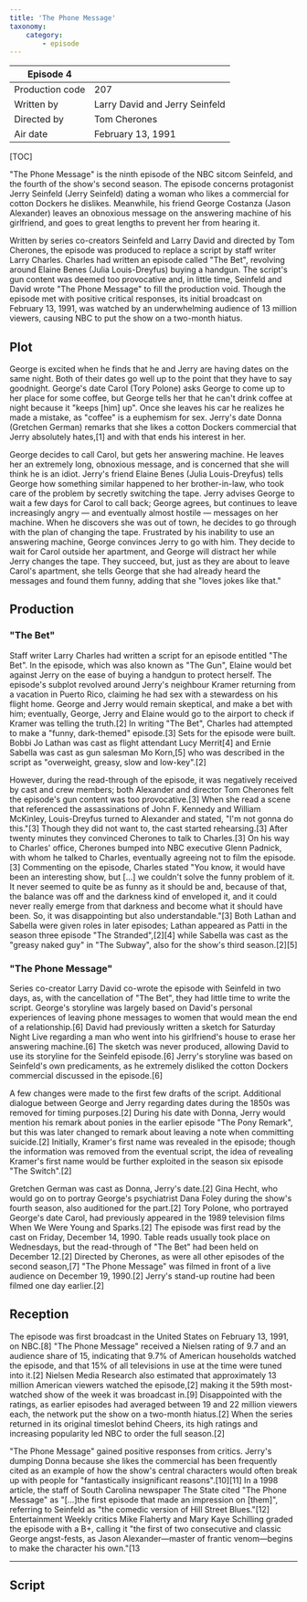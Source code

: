 ```yaml
---
title: 'The Phone Message'
taxonomy:
    category:
        - episode
---
```


| Episode 4 | |
|-----------------|--------------------------------|
| Production code | 207                            |
| Written by      | Larry David and Jerry Seinfeld |
| Directed by     | Tom Cherones                   |
| Air date        | February 13, 1991              |

[TOC]

"The Phone Message" is the ninth episode of the NBC sitcom Seinfeld, and the fourth of the show's second season. The episode concerns protagonist Jerry Seinfeld (Jerry Seinfeld) dating a woman who likes a commercial for cotton Dockers he dislikes. Meanwhile, his friend George Costanza (Jason Alexander) leaves an obnoxious message on the answering machine of his girlfriend, and goes to great lengths to prevent her from hearing it.

Written by series co-creators Seinfeld and Larry David and directed by Tom Cherones, the episode was produced to replace a script by staff writer Larry Charles. Charles had written an episode called "The Bet", revolving around Elaine Benes (Julia Louis-Dreyfus) buying a handgun. The script's gun content was deemed too provocative and, in little time, Seinfeld and David wrote "The Phone Message" to fill the production void. Though the episode met with positive critical responses, its initial broadcast on February 13, 1991, was watched by an underwhelming audience of 13 million viewers, causing NBC to put the show on a two-month hiatus.

## Plot

George is excited when he finds that he and Jerry are having dates on the same night. Both of their dates go well up to the point that they have to say goodnight. George's date Carol (Tory Polone) asks George to come up to her place for some coffee, but George tells her that he can't drink coffee at night because it "keeps [him] up". Once she leaves his car he realizes he made a mistake, as "coffee" is a euphemism for sex. Jerry's date Donna (Gretchen German) remarks that she likes a cotton Dockers commercial that Jerry absolutely hates,[1] and with that ends his interest in her.

George decides to call Carol, but gets her answering machine. He leaves her an extremely long, obnoxious message, and is concerned that she will think he is an idiot. Jerry's friend Elaine Benes (Julia Louis-Dreyfus) tells George how something similar happened to her brother-in-law, who took care of the problem by secretly switching the tape. Jerry advises George to wait a few days for Carol to call back; George agrees, but continues to leave increasingly angry — and eventually almost hostile — messages on her machine. When he discovers she was out of town, he decides to go through with the plan of changing the tape. Frustrated by his inability to use an answering machine, George convinces Jerry to go with him. They decide to wait for Carol outside her apartment, and George will distract her while Jerry changes the tape. They succeed, but, just as they are about to leave Carol's apartment, she tells George that she had already heard the messages and found them funny, adding that she "loves jokes like that."

## Production

### "The Bet"

Staff writer Larry Charles had written a script for an episode entitled "The Bet". In the episode, which was also known as "The Gun", Elaine would bet against Jerry on the ease of buying a handgun to protect herself. The episode's subplot revolved around Jerry's neighbour Kramer returning from a vacation in Puerto Rico, claiming he had sex with a stewardess on his flight home. George and Jerry would remain skeptical, and make a bet with him; eventually, George, Jerry and Elaine would go to the airport to check if Kramer was telling the truth.[2] In writing "The Bet", Charles had attempted to make a "funny, dark-themed" episode.[3] Sets for the episode were built. Bobbi Jo Lathan was cast as flight attendant Lucy Merrit[4] and Ernie Sabella was cast as gun salesman Mo Korn,[5] who was described in the script as "overweight, greasy, slow and low-key".[2]

However, during the read-through of the episode, it was negatively received by cast and crew members; both Alexander and director Tom Cherones felt the episode's gun content was too provocative.[3] When she read a scene that referenced the assassinations of John F. Kennedy and William McKinley, Louis-Dreyfus turned to Alexander and stated, "I'm not gonna do this."[3] Though they did not want to, the cast started rehearsing.[3] After twenty minutes they convinced Cherones to talk to Charles.[3] On his way to Charles' office, Cherones bumped into NBC executive Glenn Padnick, with whom he talked to Charles, eventually agreeing not to film the episode.[3] Commenting on the episode, Charles stated "You know, it would have been an interesting show, but [...] we couldn't solve the funny problem of it. It never seemed to quite be as funny as it should be and, because of that, the balance was off and the darkness kind of enveloped it, and it could never really emerge from that darkness and become what it should have been. So, it was disappointing but also understandable."[3] Both Lathan and Sabella were given roles in later episodes; Lathan appeared as Patti in the season three episode "The Stranded",[2][4] while Sabella was cast as the "greasy naked guy" in "The Subway", also for the show's third season.[2][5]

### "The Phone Message"

Series co-creator Larry David co-wrote the episode with Seinfeld in two days, as, with the cancellation of "The Bet", they had little time to write the script. George's storyline was largely based on David's personal experiences of leaving phone messages to women that would mean the end of a relationship.[6] David had previously written a sketch for Saturday Night Live regarding a man who went into his girlfriend's house to erase her answering machine.[6] The sketch was never produced, allowing David to use its storyline for the Seinfeld episode.[6] Jerry's storyline was based on Seinfeld's own predicaments, as he extremely disliked the cotton Dockers commercial discussed in the episode.[6]

A few changes were made to the first few drafts of the script. Additional dialogue between George and Jerry regarding dates during the 1850s was removed for timing purposes.[2] During his date with Donna, Jerry would mention his remark about ponies in the earlier episode "The Pony Remark", but this was later changed to remark about leaving a note when committing suicide.[2] Initially, Kramer's first name was revealed in the episode; though the information was removed from the eventual script, the idea of revealing Kramer's first name would be further exploited in the season six episode "The Switch".[2]

Gretchen German was cast as Donna, Jerry's date.[2] Gina Hecht, who would go on to portray George's psychiatrist Dana Foley during the show's fourth season, also auditioned for the part.[2] Tory Polone, who portrayed George's date Carol, had previously appeared in the 1989 television films When We Were Young and Sparks.[2] The episode was first read by the cast on Friday, December 14, 1990. Table reads usually took place on Wednesdays, but the read-through of "The Bet" had been held on December 12.[2] Directed by Cherones, as were all other episodes of the second season,[7] "The Phone Message" was filmed in front of a live audience on December 19, 1990.[2] Jerry's stand-up routine had been filmed one day earlier.[2]

## Reception

The episode was first broadcast in the United States on February 13, 1991, on NBC.[8] "The Phone Message" received a Nielsen rating of 9.7 and an audience share of 15, indicating that 9.7% of American households watched the episode, and that 15% of all televisions in use at the time were tuned into it.[2] Nielsen Media Research also estimated that approximately 13 million American viewers watched the episode,[2] making it the 59th most-watched show of the week it was broadcast in.[9] Disappointed with the ratings, as earlier episodes had averaged between 19 and 22 million viewers each, the network put the show on a two-month hiatus.[2] When the series returned in its original timeslot behind Cheers, its high ratings and increasing popularity led NBC to order the full season.[2]

"The Phone Message" gained positive responses from critics. Jerry's dumping Donna because she likes the commercial has been frequently cited as an example of how the show's central characters would often break up with people for "fantastically insignificant reasons".[10][11] In a 1998 article, the staff of South Carolina newspaper The State cited "The Phone Message" as "[...]the first episode that made an impression on [them]", referring to Seinfeld as "the comedic version of Hill Street Blues."[12] Entertainment Weekly critics Mike Flaherty and Mary Kaye Schilling graded the episode with a B+, calling it "the first of two consecutive and classic George angst-fests, as Jason Alexander—master of frantic venom—begins to make the character his own."[13

---

## Script

